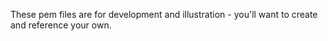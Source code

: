 These pem files are for development and illustration - you'll want to create and reference your own.